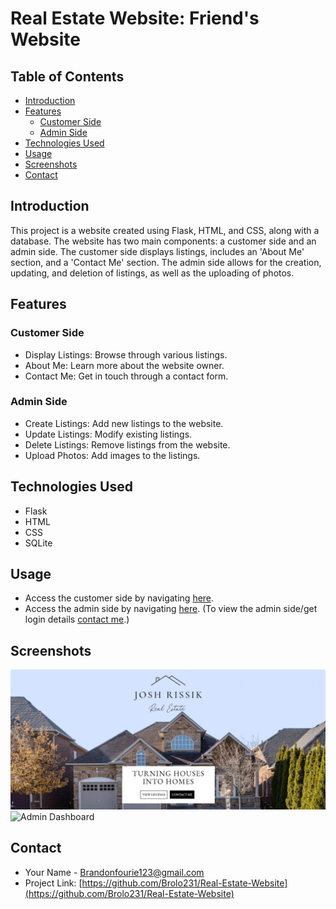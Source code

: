 # Real Estate Website: Friend's Website

## Table of Contents
- [Introduction](#introduction)
- [Features](#features)
  - [Customer Side](#customer-side)
  - [Admin Side](#admin-side)
- [Technologies Used](#technologies-used)
- [Usage](#usage)
- [Screenshots](#screenshots)
- [Contact](#contact)

## Introduction
This project is a website created using Flask, HTML, and CSS, along with a database. The website has two main components: a customer side and an admin side. The customer side displays listings, includes an 'About Me' section, and a 'Contact Me' section. The admin side allows for the creation, updating, and deletion of listings, as well as the uploading of photos.

## Features

### Customer Side
- Display Listings: Browse through various listings.
- About Me: Learn more about the website owner.
- Contact Me: Get in touch through a contact form.

### Admin Side
- Create Listings: Add new listings to the website.
- Update Listings: Modify existing listings.
- Delete Listings: Remove listings from the website.
- Upload Photos: Add images to the listings.

## Technologies Used
- Flask
- HTML
- CSS
- SQLite

## Usage
- Access the customer side by navigating [here](https://joshrissikev.pythonanywhere.com/).
- Access the admin side by navigating [here](https://joshrissikev.pythonanywhere.com/admin-login). (To view the admin side/get login details [contact me](#contact).)

## Screenshots
![Home Page](screenshots/HomePage.png)
![Admin Dashboard](path/to/admin-dashboard-screenshot.png)

## Contact
- Your Name - [Brandonfourie123@gmail.com](mailto:Brandonfourie123@gmail.com)
- Project Link: [https://github.com/Brolo231/Real-Estate-Website](https://github.com/Brolo231/Real-Estate-Website)



